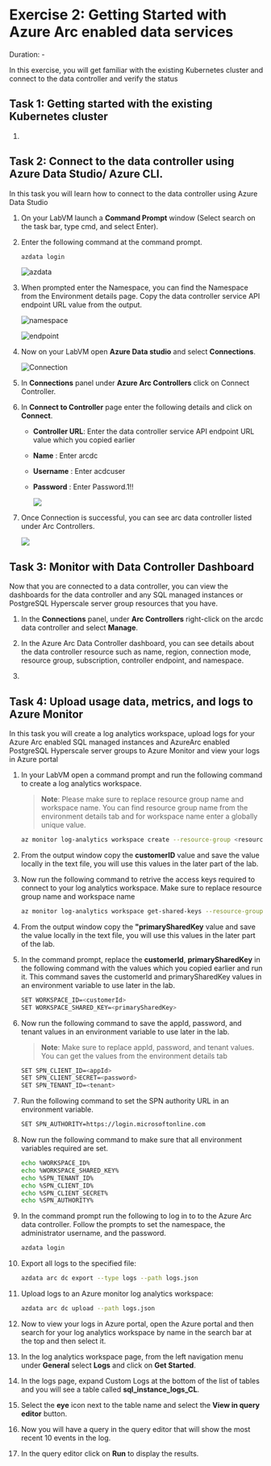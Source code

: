 # Exercise 2: Getting Started with Azure Arc enabled data services 

Duration: - 

In this exercise, you will get familiar with the existing Kubernetes cluster and connect to the data controller and verify the status 

## Task 1: Getting started with the existing Kubernetes cluster 

1. 

## Task 2: Connect to the data controller using Azure Data Studio/ Azure CLI.

In this task you will learn how to connect to the data controller using Azure Data Studio

1. On your LabVM  launch a **Command Prompt** window (Select search on the task bar, type cmd, and select Enter).

1. Enter the following command at the command prompt.

   ```BASH
   azdata login
   ```
   
   ![](./images/azdata.png "azdata")
   
1. When prompted enter the Namespace, you can find the Namespace from the Environment details page. Copy the data controller service API endpoint URL value from the output.

   ![](./images/namespace.png "namespace")
   
   ![](./images/endpoint.png "endpoint")

1. Now on your LabVM open **Azure Data studio** and select **Connections**.

   ![](./images/connection.png "Connection")
   
1. In **Connections** panel under **Azure Arc Controllers** click on Connect Controller.

1. In **Connect to Controller** page enter the following details and click on **Connect**.

   - **Controller URL**: Enter the data controller service API endpoint URL value which you copied earlier 
   
   - **Name** : Enter arcdc
   
   - **Username** : Enter acdcuser
   
   - **Password** : Enter Password.1!!
   
     ![](./images/connection1.png "")
    
1. Once Connection is successful, you can see arc data controller listed under Arc Controllers.

    ![](./images/arcdatacontroller.png "")

## Task 3: Monitor with Data Controller Dashboard

Now that you are connected to a data controller, you can view the dashboards for the data controller and any SQL managed instances or PostgreSQL Hyperscale server group resources that you have.

1. In the **Connections** panel, under **Arc Controllers** right-click on the  arcdc data controller and select **Manage**.

1. In the Azure Arc Data Controller dashboard, you can see details about the data controller resource such as name, region, connection mode, resource group, subscription, controller endpoint, and namespace.

1. 

## Task 4: Upload usage data, metrics, and logs to Azure Monitor 

In this task you will create a log analytics workspace, upload logs for your Azure Arc enabled SQL managed instances and AzureArc enabled PostgreSQL Hyperscale server groups to Azure Monitor and view your logs in Azure portal

1. In your LabVM open a command prompt and run the following command to create a log analytics workspace. 

   >**Note**: Please make sure to replace resource group name and workspace name. You can find resource group name from the environment details tab and for workspace name enter a globally unique value.

   ```BASH
   az monitor log-analytics workspace create --resource-group <resource group name> --workspace-name <some name you choose>
   ```

1. From the output window copy the **customerID** value and save the value locally in the text file, you will use this values in the later part of the lab.

1. Now run the following command to retrive the access keys required to connect to your log analytics workspace. Make sure to replace resource group name and workspace name

   ```BASH
   az monitor log-analytics workspace get-shared-keys --resource-group <resource group name> --workspace-name <your workspace name>
   ```
   
1. From the output window copy the **"primarySharedKey** value and save the value locally in the text file, you will use this values in the later part of the lab.

1. In the command prompt, replace the **customerId**, **primarySharedKey** in the following command with the values which you copied earlier and run it. This command saves the customerId and primarySharedKey values in an environment variable to use later in the lab.

   ```BASH
   SET WORKSPACE_ID=<customerId>
   SET WORKSPACE_SHARED_KEY=<primarySharedKey>
   ```

1. Now run the following command to save the appId, password, and tenant values in an environment variable to use later in the lab. 

   >**Note**: Make sure to replace appId, password, and tenant values. You can get the values from the environment details tab 

   ```BASH
   SET SPN_CLIENT_ID=<appId>
   SET SPN_CLIENT_SECRET=<password>
   SET SPN_TENANT_ID=<tenant>
   ```
1. Run the following command to set the SPN authority URL in an environment variable.

   ```BASH
   SET SPN_AUTHORITY=https://login.microsoftonline.com
   ```

1. Now run the following command to make sure that all environment variables required are set.

   ```BASH
   echo %WORKSPACE_ID%
   echo %WORKSPACE_SHARED_KEY%
   echo %SPN_TENANT_ID%
   echo %SPN_CLIENT_ID%
   echo %SPN_CLIENT_SECRET%
   echo %SPN_AUTHORITY%
   ```
1. In the command prompt run the following to log in to to the Azure Arc data controller. Follow the prompts to set the namespace, the administrator username, and the password.

   ```BASH
   azdata login
   ```

1. Export all logs to the specified file:

   ```BASH
   azdata arc dc export --type logs --path logs.json
   ```
   
1. Upload logs to an Azure monitor log analytics workspace:

   ```BASH
   azdata arc dc upload --path logs.json
   ```
   
1. Now to view your logs in Azure portal, open the Azure portal and then search for your log analytics workspace by name in the search bar at the top and then select it.

1. In the log analytics workspace page, from the left navigation menu under **General** select **Logs** and click on **Get Started**.

1. In the logs page, expand Custom Logs at the bottom of the list of tables and you will see a table called **sql_instance_logs_CL**.

1. Select the **eye** icon next to the table name and select the **View in query editor** button.

1. Now you will have a query in the query editor that will show the most recent 10 events in the log.

1. In the query editor click on **Run** to display the results.

  
   
